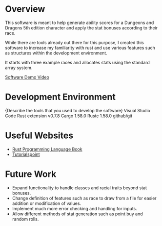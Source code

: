# Overview

This software is meant to help generate ability scores for a Dungeons and Dragons 5th edition character
and apply the stat bonuses according to their race.

While there are tools already out there for this purpose, I created this software to increase my familiarity with
rust and use various features such as structures within the development environment.

It starts with three example races and allocates stats using the standard array system.

[Software Demo Video](http://youtube.link.goes.here)

# Development Environment

{Describe the tools that you used to develop the software}
Visual Studio Code
Rust extension v0.7.8
Cargo 1.58.0
Rustc 1.58.0
github/git

# Useful Websites

* [Rust Programming Language Book](https://doc.rust-lang.org/book/)
* [Tutorialspoint](https://www.tutorialspoint.com/rust/)

# Future Work

* Expand functionality to handle classes and racial traits beyond stat bonuses.
* Change definition of features such as race to draw from a file for easier addition or modification of values.
* Implement much more error checking and handling for inputs.
* Allow different methods of stat generation such as point buy and random rolls.